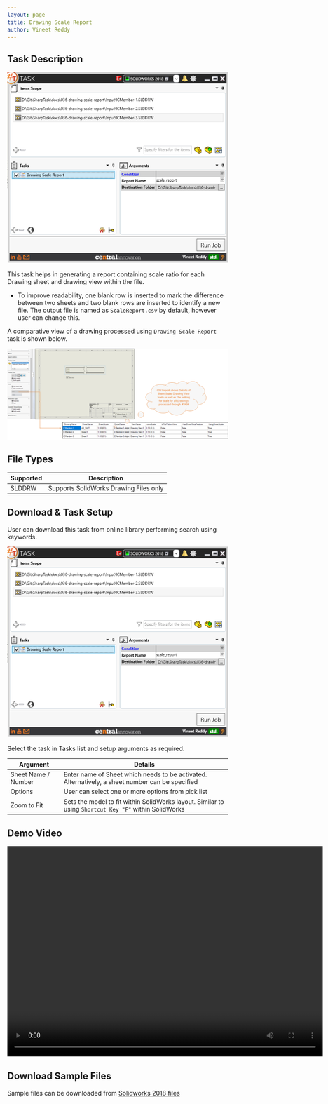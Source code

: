 ```yaml
---
layout: page
title: Drawing Scale Report
author: Vineet Reddy
---
```


## Task Description

![Drawing Scale Report](036_drawing_scale_report_001.png "Activate Sheet")

This task helps in generating a report containing scale ratio for each Drawing sheet and drawing view within the file. 
 - To improve readability, one blank row is inserted to mark the difference between two sheets and two blank rows are inserted to identify a new file. The output file is named as `ScaleReport.csv` by default, however user can change this.


A comparative view of a drawing processed using `Drawing Scale Report` task is shown below.

![Comparison](036_drawing_scale_report_002.png "Output Drawing Scale Report for Solidworks Drawings")

## File Types

| Supported | Description |
| --- | --- |
| SLDDRW | Supports SolidWorks Drawing Files only |


## Download & Task Setup

User can download this task from online library performing search using keywords.

![Keyword Search](036_drawing_scale_report_001.png "Search Online library using Keywords")

Select the task in Tasks list and setup arguments as required.

| Argument | Details |
| --- | --- |
| Sheet Name / Number| Enter name of Sheet which needs to be activated. Alternatively, a sheet number can be specified |
| Options | User can select one or more options from pick list |
| Zoom to Fit | Sets the model to fit within SolidWorks layout. Similar to using ```Shortcut Key "F"``` within SolidWorks |



## Demo Video

<video width="720" height="480" controls>
  <source src="002_ActivateSheet.swf" type="video/mp4">
</video>


## Download Sample Files

Sample files can be downloaded from [Solidworks 2018 files](036_drawing_scale_report.zip)

